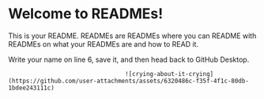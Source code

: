 # Welcome to READMEs!

This is your README. READMEs are READMEs where you can README with READMEs on what your READMEs are and how to READ it.

Write your name on line 6, save it, and then head back to GitHub Desktop.

                                     ![crying-about-it-crying](https://github.com/user-attachments/assets/6320486c-f35f-4f1c-80db-1bdee243111c)
